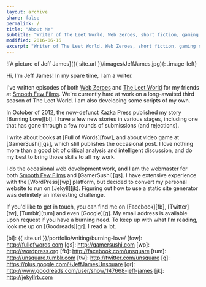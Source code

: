 ```yaml
---
layout: archive
share: false
permalink: /
title: "About Me"
subtitle: "Writer of The Leet World, Web Zeroes, short fiction, gaming news and book reviews."
modified: 2016-06-16
excerpt: "Writer of The Leet World, Web Zeroes, short fiction, gaming news and book reviews."
---
```


![A picture of Jeff James]({{ site.url }}/images/JeffJames.jpg){: .image-left}

Hi, I'm Jeff James! In my spare time, I am a writer.

I've written episodes of both [Web Zeroes][wz] and [The Leet World][tlw] for my friends at [Smooth Few Films][sff]. We're currently hard at work on a long-awaited third season of The Leet World. I am also developing some scripts of my own.

In October of 2012, the now-defunct Kazka Press published my story [Burning Love][bl]. I have a few new stories in various stages, including one that has gone through a few rounds of submissions (and rejections).

I write about books at [Full of Words][fow], and about video game at [GamerSushi][gs], which still publishes the occasional post. I love nothing more than a good bit of critical analysis and intelligent discussion, and do my best to bring those skills to all my work.

I do the occasional web development work, and I am the webmaster for both [Smooth Few Films][sff] and [GamerSushi][gs]. I have extensive experience with the [WordPress][wp] platform, but decided to convert my personal website to run on [Jekyll][jk]. Figuring out how to use a static site generator was definitely an interesting challenge.

If you'd like to get in touch, you can find me on [Facebook][fb], [Twitter][tw], [Tumblr][tum] and even [Google][g]. My email address is available upon request if you have a burning need. To keep up with what I'm reading, look me up on [Goodreads][gr]. I read a lot.

[wz]: http://smoothfewfilms.com/webzeroes/
[tlw]: http://smoothfewfilms.com/theleetworld/
[sff]: http://smoothfewfilms.com
[bl]: {{ site.url }}/portfolio/writing/burning-love/
[fow]: http://fullofwords.com
[gs]: http://gamersushi.com
[wp]: http://wordpress.org
[fb]: http://facebook.com/unsquare
[tum]: http://unsquare.tumblr.com
[tw]: http://twitter.com/unsquare
[g]: https://plus.google.com/+JeffJamesUnsquare
[gr]: http://www.goodreads.com/user/show/147668-jeff-james
[jk]: http://jekyllrb.com
